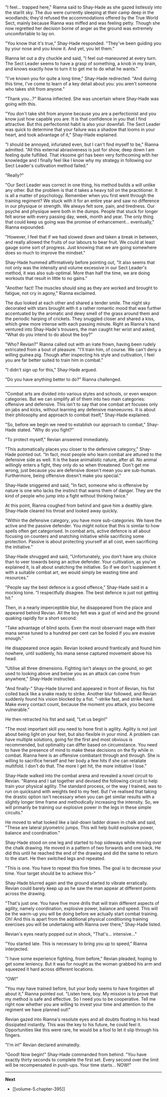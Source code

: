 
"I feel... trapped here," Rianna said to Shay-Hade as she gazed listlessly into the starlit sky. The duo were currently sleeping at their camp deep in the woodlands; they'd refused the accommodations offered by the True World Sect, mainly because Rianna was miffed and was feeling petty. Though she now regretted her decision borne of anger as the ground was extremely uncomfortable to lay on.

"You know that it's true," Shay-Hade responded. "They've been guiding you by your nose and you know it. And yet, you let them."

Rianna let out a dry chuckle and said, "I feel out-maneuvred at every turn. The Sect Leader seems to have a grasp of something, a knob in my brain, and knows exactly how to turn it to get me to do what he wants."

"I've known you for quite a long time," Shay-Hade redirected. "And during this time, I've come to learn of a key detail about you: you aren't someone who takes shit from anyone."

"Thank you...?" Rianna inflected. She was uncertain where Shay-Hade was going with this.

"You don't take shit from anyone because you are a perfectionist and you know just how capable you are. It is that confidence in you that I find attractive. But this perfectionist habit is also your downfall. The Sect Leader was quick to determine that your failure was a shadow that looms in your heart, and took advantage of it," Shay-Hade explained.

"I should be annoyed, infuriated even, but I can't find myself to be," Rianna admitted. "All this external abrasiveness is just for show, deep down I am feeling quite fulfilled. That irksome girl has been very forthcoming with her knowledge and I finally feel like I know why my strategy in following our Sect Leader's cultivation method failed."

"Really?"

"Our Sect Leader was correct in one thing, his method builds a will unlike any other. But the problem is that it takes a heavy toll on the practitioner. It is all a matter of psychology. Remember when you first went through the training regiment? We stuck with it for an entire year and saw no difference in our physique or strength. We always felt sore, pain, and tiredness. Our psyche and physique were both in the dumps. People that stuck for longer felt worse with every passing day, week, month and year. The only thing that could keep us going was the promise of enhancement... eventually," Rianna expounded.

"However, I feel that if we had slowed down and taken a break in between, and really allowed the fruits of our labours to bear fruit. We could at least gauge some sort of progress. Just knowing that we are going somewhere does so much to improve the mindset."

Shay-Hade hummed affirmatively before pointing out, "It also seems that not only was the intensity and volume excessive in our Sect Leader's method, it was also sub-optimal. More than half the time, we are doing workouts that result in little to no gains."

"Another fact! The muscles should sing as they are worked and brought to fatigue, not cry in agony," Rianna exclaimed.

The duo looked at each other and shared a tender smile. The night sky decorated with stars brought with it a rather romantic mood that was further accentuated by the aromatic and dewy smell of the grass around them and the periodic harping of crickets. They snuggled closer and shared a kiss, which grew more intense with each passing minute. Right as Rianna's hand ventured into Shay-Hade's trousers, the man caught her wrist and asked, "What do you intend to do about the boy?"

"Who? Revian?" Rianna called out with an irate frown, having been rudely extricated from a bout of pleasure. "I'll train him, of course. We can't deny a willing guinea pig. Though after inspecting his style and cultivation, I feel you are far better suited to train him in combat."

"I didn't sign up for this," Shay-Hade argued.

"Do you have anything better to do?" Rianna challenged.

____

"Combat arts are divided into various styles and schools, or even weapon categories. But we can simplify all of them into two main categories: offensive and defensive. This isn't to say that one combat art focuses only on jabs and kicks, without learning any defensive manoeuvres. It is about their philosophy and approach to combat itself," Shay-Hade explained.

"So, before we begin we need to establish our approach to combat," Shay-Hade stated. "Why do you fight?"

"To protect myself," Revian answered immediately.

"This automatically places you closer to the defensive category," Shay-Hade pointed out. "In fact, most people who learn combat are attuned to the defensive side as well. It is the base animalistic nature, after all. No animal willingly enters a fight, they only do so when threatened. Don't get me wrong, just because you are defensive doesn't mean you are sub-human. Furthermore, being offensive doesn't make you special."

Shay-Hade sniggered and said, "In fact, someone who is offensive by nature is one who lacks the instinct that warns them of danger. They are the kind of people who jump into a fight without thinking twice."

At this point, Rianna coughed from behind and gave him a deathly glare. Shay-Hade cleared his throat and looked away quickly.

"Within the defensive category, you have more sub-categories. We have the active and the passive defender. You might notice that this is similar to how spells often get categorised. In combat arts, active defence is all about focusing on counters and snatching initiative while sacrificing some protection. Passive is about protecting yourself at all cost, even sacrificing the initiative."

Shay-Hade shrugged and said, "Unfortunately, you don't have any choice than to veer towards being an active defender. Your cultivation, as you've explained it, is all about snatching the initiative. So if we don't supplement it with a suitable combat art, we would simply be wasting time and resources."

"People say the best defence is a good offence," Shay-Hade said in a mocking tone. "I respectfully disagree. The best defence is just not getting hit."

Then, in a nearly imperceptible blur, he disappeared from the place and appeared behind Revian. All the boy felt was a gust of wind and the ground quaking rapidly for a short second.

"Take advantage of blind spots. Even the most observant mage with their mana sense tuned to a hundred per cent can be fooled if you are evasive enough."

He disappeared once again. Revian looked around frantically and found him nowhere, until suddenly, his mana sense captured movement above his head.

"Utilise all three dimensions. Fighting isn't always on the ground, so get used to looking above and below you as an attack can come from anywhere," Shay-Hade instructed.

"And finally-" Shay-Hade blurred and appeared in front of Revian, his fist coiled back like a snake ready to strike. Another blur followed, and Revian suddenly found his vision blocked by a fist. "-strike fast, and strike hard. Make every contact count, because the moment you attack, you become vulnerable."

He then retracted his fist and said, "Let us begin!"

"The most important skill you need to hone first is agility. Agility is not just about being light on your feet, but also flexible in your mind. A problem can have multiple solutions, going for the first and most obvious is recommended, but optimality can differ based on circumstance. You need to have the presence of mind to make these decisions on the fly while in combat. Rianna here is an offensive combatant through and through. She is willing to sacrifice herself and her body a few hits if she can retaliate multifold. I don't do that. The more I get hit, the more initiative I lose."

Shay-Hade walked into the combat arena and revealed a novel circuit to Revian. "Rianna and I sat together and devised the following circuit to help train your physical agility. The standard process, or the way I trained, was to run on quicksand with weights tied to my feet. But I've realised that taking the drastic option isn't necessary when you can get similar results with a slightly longer time frame and methodically increasing the intensity. So, we will primarily be training our explosive power in the legs in these simple circuits."

He moved to what looked like a laid-down ladder drawn in chalk and said, "These are lateral plyometric jumps. This will help build explosive power, balance and coordination."

Shay-Hade stood on one leg and started to hop sideways while moving over the chalk drawing. He moved in a pattern of two forwards and one back. He did this until he reached the end of the drawing and did the same to return to the start. He then switched legs and repeated.

"This is one. You have to repeat this five times. The goal is to decrease your time. Your target should be to achieve this-"

Shay-Hade blurred again and the ground started to vibrate erratically. Revian could barely keep up as he saw the man appear at different points across the drawing.

"That's just one. You have five more drills that will train different aspects of agility, namely coordination, explosive power, balance and speed. This will be the warm-up you will be doing before we actually start combat training. Oh! And this is apart from the additional physical conditioning training exercises you will be undertaking with Rianna over there," Shay-Hade listed.

Revian's eyes nearly popped out in shock, "That's... intensive..."

"You started late. This is necessary to bring you up to speed," Rianna interjected.

"I have some experience fighting, from before," Revian pleaded, hoping to get some leniency. But it was for nought as the woman grabbed his arm and squeezed it hard across different locations.

"OW!"

"You may have trained before, but your body seems to have forgotten all about it," Rianna pointed out. "Listen here, boy. My mission is to prove that my method is safe and effective. So I need you to be cooperative. Tell me right now whether you are willing to invest your time and attention to the regiment we have planned out!"

Revian gazed into Rianna's resolute eyes and all doubts floating in his head dissipated instantly. This was the key to his future, he could feel it. Opportunities like this were rare, he would be a fool to let it slip through his fingers.

"I'm in!" Revian declared animatedly.

"Good! Now begin!" Shay-Hade commanded from behind. "You have exactly thirty seconds to complete the first set. Every second over the limit will be recompensated in push-ups. Your time starts... NOW!"

____

**Next**
* [[volume-5.chapter-395]]